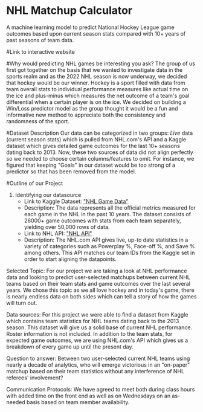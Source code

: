 # NHL Matchup Calculator

A machine learning model to predict National Hockey League game outcomes based upon current season stats compared with 10+ years of past seasons of team data.

#Link to interactive website


#Why would predicting NHL games be interesting you ask?
    The group of us first got together on the basis that we wanted to investigate data in the sports realm and as the 2022 NHL season is now underway, we decided that hockey would be our winner. Hockey is a sport filled with data from team overall stats to individual performance measures like actual time on the ice and plus-minus which measures the net outcome of a team's goal differential when a certain player is on the ice. We decided on building a Win/Loss predictor model as the group thought it would be a fun and informative new method to appreciate both the consistency and randomness of the sport.

#Dataset Description
    Our data can be categorized in two groups: *Live* data (current season stats) which is pulled from NHL.com's API and a Kaggle dataset which gives detailed game outcomes for the last 10+ seasons dating back to 2013. Now, these two sources of data did not align perfectly so we needed to choose certain columns/features to omit. For instance, we figured that keeping "Goals" in our dataset would be too strong of a predictor so that has been removed from the model. 



#Outline of our Project
1. Identifying our datasource
    - Link to Kaggle Dataset: ["NHL Game Data"](https://www.kaggle.com/datasets/martinellis/nhl-game-data)
    - Description: The data represents all the official metrics measured for each game in the NHL in the past 10 years. The dataset consists of 26000+ game outcomes with stats from each team separately, yielding over 50,000 rows of data.
    - Link to NHL API: ["NHL API"](https://statsapi.web.nhl.com/api/v1/teams/1/stats/)
    - Description: The NHL.com API gives live, up-to date statistics in a variety of categories such as Powerplay %, Face-off %, and Save % among others. This API matches our team IDs from the Kaggle set in order to start aligning the datapoints.
     
Selected Topic: 
    For our project we are taking a look at NHL performance data and looking to predict user-selected matchups between current NHL teams based on their team stats and game outcomes over the last several years.
    We chose this topic as we all love hockey and in today's game, there is nearly endless data on both sides which can tell a story of how the games will turn out.
    
Data sources: 
    For this project we were able to find a dataset from Kaggle which contains team statistics for NHL teams dating back to the 2013 season. This dataset will give us a solid base of current NHL performance. Roster information is not included. In addition to the team stats, for expected game outcomes, we are using NHL.com's API which gives us a breakdown of every game up until the present day.
    
Question to answer:
    Between two user-selected current NHL teams using nearly a decade of analytics, who will emerge victorious in an "on-paper" matchup based on their team statistics without any interference of NHL referees' involvement?
    
          
Communication Protocols:
    We have agreed to meet both during class hours with added time on the front end as well as on Wednesdays on an as-needed basis based on team member availability.

